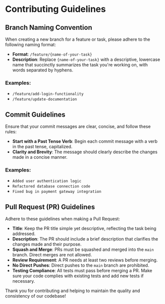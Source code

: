 # Contributing Guidelines

## Branch Naming Convention

When creating a new branch for a feature or task, please adhere to the following naming format:

- **Format**: `/feature/{name-of-your-task}`
- **Description**: Replace `{name-of-your-task}` with a descriptive, lowercase name that succinctly summarizes the task you're working on, with words separated by hyphens.

### Examples:
- `/feature/add-login-functionality`
- `/feature/update-documentation`

## Commit Guidelines

Ensure that your commit messages are clear, concise, and follow these rules:

- **Start with a Past Tense Verb**: Begin each commit message with a verb in the past tense, capitalized.
- **Clarity and Brevity**: The message should clearly describe the changes made in a concise manner.

### Examples:
- `Added user authentication logic`
- `Refactored database connection code`
- `Fixed bug in payment gateway integration`

## Pull Request (PR) Guidelines

Adhere to these guidelines when making a Pull Request:

- **Title**: Keep the PR title simple yet descriptive, reflecting the task being addressed.
- **Description**: The PR should include a brief description that clarifies the changes made and their purpose.
- **Squash and Merge**: PRs must be squashed and merged into the `main` branch. Direct merges are not allowed.
- **Review Requirement**: A PR needs at least two reviews before merging.
- **No Direct Pushes**: Direct pushes to the `main` branch are prohibited.
- **Testing Compliance**: All tests must pass before merging a PR. Make sure your code complies with existing tests and add new tests if necessary.

Thank you for contributing and helping to maintain the quality and consistency of our codebase!
